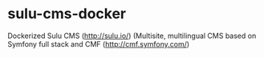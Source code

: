 # sulu-cms-docker
Dockerized Sulu CMS (http://sulu.io/) (Multisite, multilingual CMS based on Symfony full stack and CMF (http://cmf.symfony.com/)
